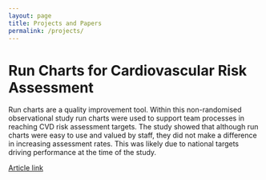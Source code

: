```yaml
---
layout: page
title: Projects and Papers
permalink: /projects/
---
```


# Run Charts for Cardiovascular Risk Assessment


Run charts are a quality improvement tool. Within this non-randomised observational study run charts were used to support team processes in reaching CVD risk assessment targets. The study showed that although run charts were easy to use and valued by staff, they did not make a difference in increasing assessment rates. This was likely due to national targets driving performance at the time of the study.

[Article link](http://www.publish.csiro.au/?act=view_file&file_id=HC15030.pdf)